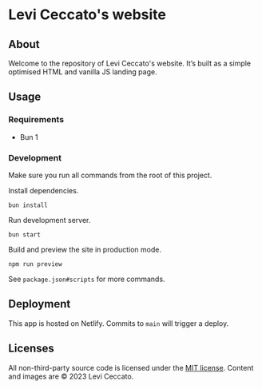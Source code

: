 # Levi Ceccato's website

## About

Welcome to the repository of Levi Ceccato's website. It’s built as a simple optimised HTML and vanilla JS landing page.

## Usage

### Requirements

- Bun 1

### Development

Make sure you run all commands from the root of this project.

Install dependencies.

```shell
bun install
```

Run development server.

```shell
bun start
```

Build and preview the site in production mode.

```shell
npm run preview
```

See `package.json#scripts` for more commands.

## Deployment

This app is hosted on Netlify. Commits to `main` will trigger a deploy.

## Licenses

All non-third-party source code is licensed under the [MIT license](http://opensource.org/licenses/mit-license.php). Content and images are © 2023 Levi Ceccato.
